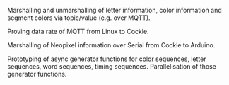 Marshalling and unmarshalling of letter information, color information and segment colors via topic/value (e.g. over MQTT).

Proving data rate of MQTT from Linux to Cockle.

Marshalling of Neopixel information over Serial from Cockle to Arduino.

Prototyping of async generator functions for color sequences, letter sequences, word sequences, timing sequences. Parallelisation of those generator functions.